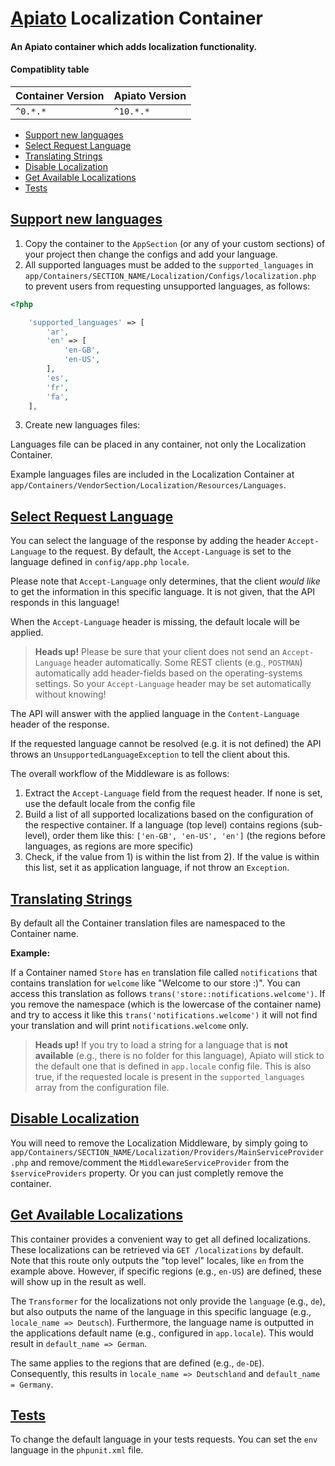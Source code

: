 # [Apiato](https://github.com/apiato/apiato) Localization Container

#### An Apiato container which adds localization functionality.

#### Compatiblity table

| Container Version  | Apiato Version|
| -------------------|---------------|
| `^0.*.*`           | `^10.*.*`     |

- [Support new languages](#support-new-languages)
- [Select Request Language](#select-request-language)
- [Translating Strings](#translating-strings)
- [Disable Localization](#disable-localization)
- [Get Available Localizations](#get-available-localizations)
- [Tests](#tests)

## [Support new languages](#support-new-languages)

1. Copy the container to the `AppSection` (or any of your custom sections) of your project then change the configs and add your language.
2. All supported languages must be added to the `supported_languages` in `app/Containers/SECTION_NAME/Localization/Configs/localization.php` 
to prevent users from requesting unsupported languages, as follows:

```php
<?php

    'supported_languages' => [
        'ar',
        'en' => [
            'en-GB',
            'en-US',
        ],
        'es',
        'fr',
        'fa',
    ],
```

3. Create new languages files:

Languages file can be placed in any container, not only the Localization Container.

Example languages files are included in the Localization Container at `app/Containers/VendorSection/Localization/Resources/Languages`.

## [Select Request Language](#select-request-language)

You can select the language of the response by adding the header `Accept-Language` to the request. By default, the 
`Accept-Language` is set to the language defined in `config/app.php` `locale`. 

Please note that `Accept-Language` only determines, that the client _would like_ to get the information in this specific
language. It is not given, that the API responds in this language!

When the `Accept-Language` header is missing, the default locale will be applied.

> **Heads up!**
> Please be sure that your client does not send an `Accept-Language` header automatically. Some REST clients 
(e.g., `POSTMAN`) automatically add header-fields based on the operating-systems settings. So your `Accept-Language` header
may be set automatically without knowing!

The API will answer with the applied language in the `Content-Language` header of the response.

If the requested language cannot be resolved (e.g. it is not defined) the API throws an `UnsupportedLanguageException` to tell 
the client about this.

The overall workflow of the Middleware is as follows:
1) Extract the `Accept-Language` field from the request header. If none is set, use the default locale from the config file
2) Build a list of all supported localizations based on the configuration of the respective container. If a language 
(top level) contains regions (sub-level), order them like this: `['en-GB', 'en-US', 'en']` (the regions before languages, 
as regions are more specific)
3) Check, if the value from 1) is within the list from 2). If the value is within this list, set it as application language, 
if not throw an `Exception`.

## [Translating Strings](#translating-strings)

By default all the Container translation files are namespaced to the Container name.

**Example:**

If a Container named `Store` has `en` translation file called `notifications` that contains translation for `welcome` 
like "Welcome to our store :)". You can access this translation as follows `trans('store::notifications.welcome')`. If 
you remove the namespace (which is the lowercase of the container name) and try to access it like this 
`trans('notifications.welcome')` it will not find your translation and will print `notifications.welcome` only.

> **Heads up!**
> If you try to load a string for a language that is **not available** (e.g., there is no folder for this language), Apiato 
will stick to the default one that is defined in `app.locale` config file. This is also true, if the requested locale 
is present in the `supported_languages` array from the configuration file.

## [Disable Localization](#disable-localization)

You will need to remove the Localization Middleware, by simply going to `app/Containers/SECTION_NAME/Localization/Providers/MainServiceProvider.php` 
and remove/comment the `MiddlewareServiceProvider` from the `$serviceProviders` property. Or you can just completly remove the container. 

## [Get Available Localizations](#get-available-localizations)

This container provides a convenient way to get all defined localizations. These localizations can be retrieved via `GET /localizations` 
by default. Note that this route only outputs the "top level" locales, like `en` from the example above. However, if 
specific regions (e.g., `en-US`) are defined, these will show up in the result as well.

The `Transformer` for the localizations not only provide the `language` (e.g., `de`), but also outputs the name of the 
language in this specific language (e.g., `locale_name => Deutsch`). Furthermore, the language name is outputted in the 
applications default name (e.g., configured in `app.locale`). This would result in `default_name => German`.
 
The same applies to the regions that are defined (e.g., `de-DE`). Consequently, this results in `locale_name => Deutschland` 
and `default_name = Germany`.

## [Tests](#tests)

To change the default language in your tests requests. You can set the `env` language in the `phpunit.xml` file.
